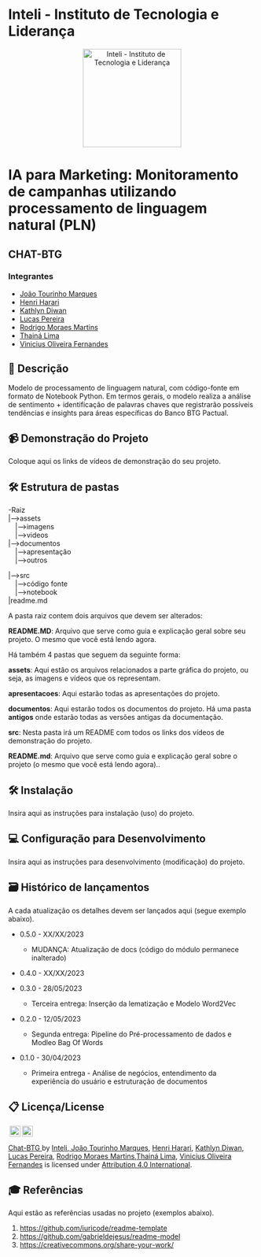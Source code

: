 # Inteli - Instituto de Tecnologia e Liderança 

<p align="center">
<a href= "https://www.inteli.edu.br/"><img src="https://s3.amazonaws.com/gupy5/production/companies/26702/career/63484/images/2022-04-28_16-56_logo.png" alt="Inteli - Instituto de Tecnologia e Liderança" border="0" width="200"></a>
</p>

# IA para Marketing: Monitoramento de campanhas utilizando processamento de linguagem natural (PLN)

## CHAT-BTG

### Integrantes
- <a href="https://www.linkedin.com/in/jo%C3%A3o-tourinho-marques-1b64b2232/">João Tourinho Marques</a>
- <a href="https://www.linkedin.com/in/henri-harari-717930242/">Henri Harari</a>
- <a href="https://www.linkedin.com/in/kathlyn-diwan-0a0189232/">Kathlyn Diwan</a>
- <a href="https://www.linkedin.com/in/lucas-conti-pereira-3410b1233/">Lucas Pereira</a>
- <a href="https://www.linkedin.com/in/rodrigo-moraes-martins-/">Rodrigo Moraes Martins</a>
- <a href="https://www.linkedin.com/in/thainadedeus/">Thainá Lima</a>
- <a href="https://www.linkedin.com/in/vinicius-oliveira-fernandes/">Vinicius Oliveira Fernandes</a>

## 📜 Descrição

Modelo de processamento de linguagem natural, com código-fonte em formato de Notebook Python. Em termos gerais, o modelo realiza a análise de sentimento + identificação de palavras chaves que registrarão possíveis tendências e insights para áreas específicas do Banco BTG Pactual.

## 📹 Demonstração do Projeto

Coloque aqui os links de vídeos de demonstração do seu projeto.

## 🛠 Estrutura de pastas

-Raiz<br>
|-->assets<br>
&emsp;|-->imagens<br>
&emsp;|-->videos<br>
|-->documentos<br>
  &emsp;|-->apresentação<br>
  &emsp;|-->outros<br>
  
|-->src<br>
&emsp;|-->código fonte<br>
&emsp;|-->notebook<br>
|readme.md<br>

A pasta raiz contem dois arquivos que devem ser alterados:

<b>README.MD</b>: Arquivo que serve como guia e explicação geral sobre seu projeto. O mesmo que você está lendo agora.

Há também 4 pastas que seguem da seguinte forma:

<b>assets</b>: Aqui estão os arquivos relacionados a parte gráfica do projeto, ou seja, as imagens e vídeos que os representam.

<b>apresentacoes</b>: Aqui estarão todas as apresentações do projeto.

<b>documentos</b>: Aqui estarão todos os documentos do projeto. Há uma pasta <b>antigos</b> onde estarão todas as versões antigas da documentação.

<b>src</b>: Nesta pasta irá um README com todos os links dos vídeos de demonstração do projeto.

<b>README.md</b>: Arquivo que serve como guia e explicação geral sobre o projeto (o mesmo que você está lendo agora)..<br>


## 🛠 Instalação

Insira aqui as instruções para instalação (uso) do projeto.

## 💻 Configuração para Desenvolvimento

Insira aqui as instruções para desenvolvimento (modificação) do projeto.

## 🗃 Histórico de lançamentos

A cada atualização os detalhes devem ser lançados aqui (segue exemplo abaixo).

* 0.5.0 - XX/XX/2023
    * MUDANÇA: Atualização de docs (código do módulo permanece inalterado)
* 0.4.0 - XX/XX/2023
    
* 0.3.0 - 28/05/2023
    * Terceira entrega: Inserção da lematização e Modelo Word2Vec
* 0.2.0 - 12/05/2023
    * Segunda entrega: Pipeline do Pré-processamento de dados e Modleo Bag Of Words
* 0.1.0 - 30/04/2023
    * Primeira entrega - Análise de negócios, entendimento da experiência do usuário e estruturação de documentos

## 📋 Licença/License

<img style="height:22px!important;margin-left:3px;vertical-align:text-bottom;" src="https://mirrors.creativecommons.org/presskit/icons/cc.svg?ref=chooser-v1"><img style="height:22px!important;margin-left:3px;vertical-align:text-bottom;" src="https://mirrors.creativecommons.org/presskit/icons/by.svg?ref=chooser-v1"><p xmlns:cc="http://creativecommons.org/ns#" xmlns:dct="http://purl.org/dc/terms/"><a property="dct:title" rel="cc:attributionURL" href="https://github.com/2023M6T4-Inteli/Projeto2">Chat-BTG  <a> by </a> <a rel="cc:attributionURL dct:creator" property="cc:attributionName" href="https://github.com/2023M6T4-Inteli/Projeto2#readme">Inteli, <a href="https://www.linkedin.com/in/jo%C3%A3o-tourinho-marques-1b64b2232/">João Tourinho Marques</a>, <a href="https://www.linkedin.com/in/henri-harari-717930242/">Henri Harari</a>, <a href="https://www.linkedin.com/in/kathlyn-diwan-0a0189232/">Kathlyn Diwan</a>, <a href="https://www.linkedin.com/in/lucas-conti-pereira-3410b1233/">Lucas Pereira</a>, <a href="https://www.linkedin.com/in/rodrigo-moraes-martins-/">Rodrigo Moraes Martins</a>,<a href="https://www.linkedin.com/in/thainadedeus/">Thainá Lima</a>, <a href="https://www.linkedin.com/in/vinicius-oliveira-fernandes/">Vinicius Oliveira Fernandes</a> is licensed under <a href="http://creativecommons.org/licenses/by/4.0/?ref=chooser-v1" target="_blank" rel="license noopener noreferrer" style="display:inline-block;">Attribution 4.0 International</a>.

## 🎓 Referências

Aqui estão as referências usadas no projeto (exemplos abaixo).

1. <https://github.com/iuricode/readme-template>
2. <https://github.com/gabrieldejesus/readme-model>
3. <https://creativecommons.org/share-your-work/>
